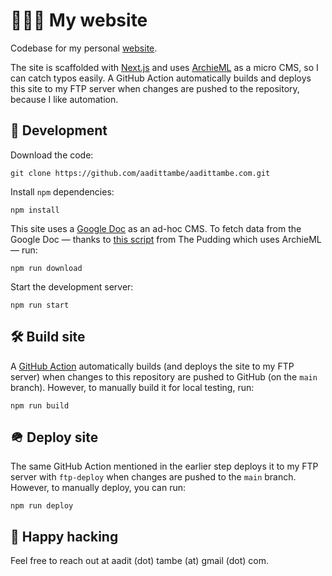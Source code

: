 # 👨🏽‍💻 My website

Codebase for my personal [website](https://aadittambe.com/).

The site is scaffolded with [Next.js](https://nextjs.org/) and uses [ArchieML](http://archieml.org/) as a micro CMS, so I can catch typos easily. A GitHub Action automatically builds and deploys this site to my FTP server when changes are pushed to the repository, because I like automation.

## 🧰 Development

Download the code:

```
git clone https://github.com/aadittambe/aadittambe.com.git
```

Install `npm` dependencies:

```
npm install
```

This site uses a [Google Doc](https://docs.google.com/document/d/1lnWLWaUz2b-ho5QxBcjh5jdxF4Gf_K2gumFWfyma4xc/) as an ad-hoc CMS. To fetch data from the Google Doc — thanks to [this script](https://github.com/the-pudding/starter/blob/master/scripts/fetch-doc.js) from The Pudding which uses ArchieML — run:

```
npm run download
```

Start the development server:

```
npm run start
```

## 🛠️ Build site

A [GitHub Action](https://github.com/aadittambe/portfolio/blob/main/.github/workflows/deploy.yml) automatically builds (and deploys the site to my FTP server) when changes to this repository are pushed to GitHub (on the `main` branch). However, to manually build it for local testing, run:

```
npm run build
```

## 🪖 Deploy site

The same GitHub Action mentioned in the earlier step deploys it to my FTP server with `ftp-deploy` when changes are pushed to the `main` branch. However, to manually deploy, you can run:

```
npm run deploy
```

## 🤖 Happy hacking

Feel free to reach out at aadit (dot) tambe (at) gmail (dot) com.
